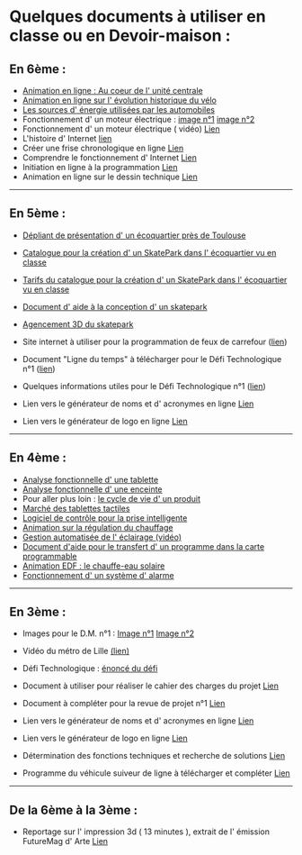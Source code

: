 # Quelques documents à utiliser en classe ou en Devoir-maison :

## En 6ème :

* [Animation en ligne : Au coeur de l' unité centrale](http://techno-flash.com/animations/unicenligne/unicenligne.html)
* [Animation en ligne sur l' évolution historique du vélo](images/evolution_velo.swf)
* [ Les sources d' énergie utilisées par les automobiles ](docs6/index.html)
* Fonctionnement d' un moteur électrique : [image n°1](images/moteur-elec-6.gif) [image n°2](moteur-electrique.gif)
* Fonctionnement d' un moteur électrique ( vidéo) [Lien](images/moteur-elec.mp4)
* L'histoire d' Internet [lien](images/histoire-internet.swf)
* Créer une frise chronologique en ligne [Lien](http://www.frisechronos.fr/DojoMain.htm)
* Comprendre le fonctionnement d' Internet [Lien](images/fonctionnement-internet.swf)
* Initiation en ligne à la programmation [Lien](http://lightbot.com/flash.html)
* Animation en ligne sur le dessin technique [Lien](http://techno-flash.com/activites/6_dessins_techniques/dessin_technique.htm)

----------------
## En 5ème :

* [Dépliant de présentation d' un écoquartier près de Toulouse](http://www.mairie-balma.fr/upload/Le_guide_ecoquartier_vidailhan.pdf)
* [Catalogue pour la création d' un SkatePark dans l' écoquartier vu en classe](images/catalogue.pdf)
* [Tarifs du catalogue pour la création d' un SkatePark dans l' écoquartier vu en classe](images/tarifs.pdf)
* [Document d' aide à la conception d' un skatepark](images/Aide-skateparc.pdf)
* [Agencement 3D du skatepark](images/skatepark.skp)

* Site internet à utiliser pour la programmation de feux de carrefour ([lien](http://toileval.free.fr/feux/feux.htm))

* Document "Ligne du temps" à télécharger pour le Défi Technologique n°1 ([lien](images/ligne-du-temps.xmind))
* Quelques informations utiles pour le Défi Technologique n°1 ([lien](images/quelques-infos.pdf))

* Lien vers le générateur de noms et d' acronymes en ligne [Lien](http://acronymcreator.net/ace.py)
* Lien vers le générateur de logo en ligne [Lien](https://logomakr.com/)

----------------
## En 4ème :

* [Analyse fonctionnelle d' une tablette](images/aftablette/)
* [Analyse fonctionnelle d' une enceinte](images/docs4/enceinte.exe)
* Pour aller plus loin : [le cycle de vie d' un produit](https://www.youtube.com/watch?v=XNL--RhmIHM)
* [Marché des tablettes tactiles](images/docs4/gfk/)
* [Logiciel de contrôle pour la prise intelligente](images/AwoxSmartControl.apk)
* [Animation sur la régulation du chauffage](images/chauffage.swf)
* [Gestion automatisée de l' éclairage (vidéo)](images/eclairageauto.mp4)
* [Document d'aide pour le transfert d' un programme dans la carte programmable](images/aidembot.pdf)
* [Animation EDF : le chauffe-eau solaire](images/ces.swf)
* [Fonctionnement d' un système d' alarme](images/Animation.swf)


----------------
## En 3ème :
* Images pour le D.M. n°1 :
[Image n°1](http://s4.e-monsite.com/2011/04/02/08/resize_550_550//pollution-lumineuse-europe2.jpg)
[Image n°2](http://img.bfmtv.com/i/0/0/bba/32b3adb95c19483a3673dd941fa88.jpg)

* Vidéo du métro de Lille [(lien)](images/metro.mp4)

* Défi Technologique : [énoncé du défi](images/doc-ressource.pdf)
* Document à utiliser pour réaliser le cahier des charges du projet [Lien](images/cdcf-robot.xmind)

* Document à compléter pour la revue de projet n°1 [Lien](images/revue-projet.odt)
* Lien vers le générateur de noms et d' acronymes en ligne [Lien](http://acronymcreator.net/ace.py)
* Lien vers le générateur de logo en ligne [Lien](https://logomakr.com/)
* Détermination des fonctions techniques et recherche de solutions [Lien](images/fonctions-techniques-solutions-vide.xmind)
* Programme du véhicule suiveur de ligne à télécharger et compléter [Lien](images/programme-robot.rooby)


----------------
## De la 6ème à la 3ème :

* Reportage sur l' impression 3d ( 13 minutes ), extrait de l' émission FutureMag d' Arte [Lien](https://www.youtube.com/watch?v=AWzjTxuhImQ)
